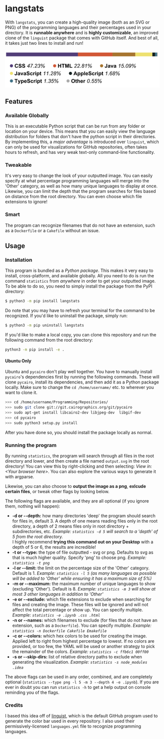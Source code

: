 # langstats

With `langstats`, you can create a high-quality image (both as an SVG or PNG) of the programming languages and their percentages used in your directory. It is **runnable anywhere** and is **highly customizable**, an improved clone of the `linguist` package that comes with GitHub itself. And best of all, it takes just two lines to install and run!

<p align="center">
  <img src="https://raw.githubusercontent.com/Destaq/langstats/master/screenshots/output.png" alt = "Output image">
</p>

## Features

### Available Globally

This is an executable Python script that can be run from any folder or location on your device. This means that you can easily view the language distribution for folders that don't have the python script in their directories. By implementing this, a _major advantage_ is introduced over `linguist`, which can only be used for visualizations for GitHub repositories, often takes hours to refresh, and has very weak text-only command-line functionality.

### Tweakable

It's very easy to change the look of your outputted image. You can easily specify at what percentage programming languages will merge into the 'Other' category, as well as how many unique languages to display at once. Likewise, you can limit the depth that the program searches for files based on distance from the root directory. You can even choose which file extensions to ignore!

### Smart

The program can recognize filenames that do not have an extension, such as a `Dockerfile` or a `Cakefile` without an issue.

## Usage

### Installation

This program is bundled as a _Python package_. This makes it very easy to install, cross-platform, and available globally. All you need to do is run the command `statistics` from _anywhere_ in order to get your outputted image. To be able to do so, you need to simply install the package from the PyPI directory:

```bash
$ python3 -m pip install langstats
```

Do note that you may have to refresh your terminal for the command to be recognized. If you'd like to uninstall the package, simply run:

```bash
$ python3 -m pip uninstall langstats
```

If you'd like to make a local copy, you can clone this repository and run the following command from the root directory:

```bash
python3 -m pip install -e .
```

#### Ubuntu Only

Ubuntu and `pycairo` don't play well together. You have to manually install `pycairo`'s dependencies first by running the following commands. These will clone `pycairo`, install its dependencies, and then add it as a Python package locally. Make sure to change the `cd /home/username/` etc. to wherever you want to clone it.

```bash
>>> cd /home/username/Programming/Repositories/
>>> sudo git clone git://git.cairographics.org/git/pycairo
>>> sudo apt-get install libcairo2-dev libjpeg-dev  libgif-dev
>>> cd pycairo
>>> sudo python3 setup.py install
```

After you have done so, you should install the package locally as normal.

### Running the program

By running `statistics`, the program will search through all files in the root directory and lower, and then create a file named `output.svg` in the root directory! You can view this by right-clicking and then selecting: _View in: \<Your browser here>_. You can also explore the various ways to generate it with argparse.

Likewise, you can also choose to **output the image as a png**, **exlcude certain files**, or tweak other flags by looking below.

The following flags are available, and they are all optional (if you ignore them, nothing will happen):

- **-d or --depth:** how many directories 'deep' the program should search for files in, default 3. A depth of one means reading files only in the root directory, a depth of 2 means files only in root directory + subdirectories, etc. _Example: `statistics -d 5` will search to a 'depth' of 5 from the root directory._<br>I highly recommend **trying this command out on your Desktop** with a depth of 5 or 6, the results are incredible!
- **-t or --type:** the type of file outputted - svg or png. Defaults to svg as that is much higher quality. Specify 'png' to choose png. _Example: `statistics -t png`_
- **-l or --limit:** the limit on the percentage size of the 'Other' category. Default is 1. _Example: `statistics -l 5` (as many languages as possible will be added to 'Other' while ensuring it has a maximum size of 5%)_
- **-m or --maximum:** the maximum number of unique languages to show (excluding 'Other'). Default is 8. _Example: `statistics -m 3` will show at most 3 other languages in addition to 'Other'_
- **-e or --exclude:** which file extensions to exclude when searching for files and creating the image. These files will be ignored and will not affect the total percentage or show up. You can specify multiple. _Example: `statistics -e .ipynb .css .html`_
- **-n or --names:** which filenames to exclude (for files that do not have an extension, such as a `Dockerfile`). You can specify multiple. _Example: `statistics -n Dockerfile Cakefile Emakefile`_
- **-c or --colors:** which hex colors to be used for creating the image. Applied left to right from highest percentage
  to lowest. If no colors are provided, or too few, the YAML will be used or another strategy to pick the remainder of
  the colors. _Example: `statistics -c ffb6c1 00ff00`_
- **-s or --skip-dirs:** list of relative directory paths to exclude when generating the visualization. _Example: `statistics -s node_modules .idea`_

The above flags can be used in any order, combined, and are completely optional (`statistics --type png -l 5 -m 3 --depth 4 -e .ipynb`). If you are ever in doubt you can run `statistics -h` to get a help output on console reminding you of the flags.

### Credits

I based this idea off of [linguist](https://github.com/github/linguist), which is the default GitHub program used to generate the color bar used in every repository. I also used their permissively-licensed `languages.yml` file to
recognize programming languages.
